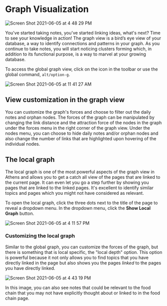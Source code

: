 # Graph Visualization

![Screen Shot 2021-06-05 at 4 48 29 PM](https://user-images.githubusercontent.com/80150109/120890130-7b025100-c61e-11eb-8ead-4e9a8462b8fa.png)

You've started taking notes, you've started linking ideas, what's next? Time to see your knowledge in action! The graph view is a bird’s eye view of your database, a way to identify connections and patterns in your graph. As you continue to take notes, you will start noticing clusters forming which, in addition to its functional purpose, is a way to marvel at your growing database.

To access the global graph view, click on the icon in the toolbar or use the global command, `alt/option-g`.

![Screen Shot 2021-06-05 at 11 41 27 AM](https://user-images.githubusercontent.com/80150109/120890171-979e8900-c61e-11eb-89b5-6f284299ef0f.png)

## View customization in the graph view

You can customize the graph's forces and choose to filter out the daily notes and orphan nodes. The forces of the graph can be manipulated by changing the link distance and the attraction force of the nodes in the graph under the forces menu in the right corner of the graph view. Under the nodes menu, you can choose to hide daily notes and/or orphan nodes and also change the number of links that are highlighted upon hovering of the individual nodes.

## The local graph

The local graph is one of the most powerful aspects of the graph view in Athens and allows you to get a catch all view of the pages that are linked to the current page. It can even let you go a step further by showing you pages that are linked to the linked pages. It's excellent to identify similar topics and pages which you might not have considered as relevant.

To open the local graph, click the three dots next to the title of the page to reveal a dropdown menu. In the dropdown menu, click the **Show Local Graph** button.

![Screen Shot 2021-06-05 at 4 11 57 PM](https://user-images.githubusercontent.com/80150109/120890114-6d4ccb80-c61e-11eb-96ce-4a145423420d.png)

### Customizing the local graph

Similar to the global graph, you can customize the forces of the graph, but there is something that is local specific, the "local depth" option. This option is powerful because it not only allows you to find topics that you have directly linked in the page but also shows you the pages _linked_ to the pages you have directly linked.

![Screen Shot 2021-06-05 at 4 43 19 PM](https://user-images.githubusercontent.com/80150109/120890204-bbfa6580-c61e-11eb-89f6-dc9977903ff3.png)

In this image, you can also see notes that could be relevant to the food chain that you may not have explicitly thought about or linked to in the food chain page.

